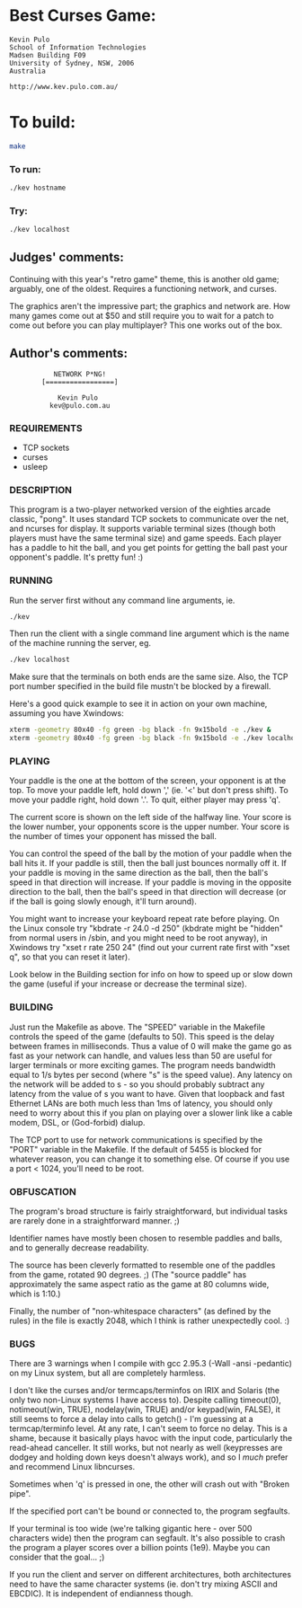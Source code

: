 # Best Curses Game:

    Kevin Pulo
    School of Information Technologies
    Madsen Building F09
    University of Sydney, NSW, 2006
    Australia

    http://www.kev.pulo.com.au/

# To build:

```sh
make
```

### To run:

```sh
./kev hostname
```

### Try:

```sh
./kev localhost
```

## Judges' comments:

Continuing with this year's "retro game" theme, this is another old game;
arguably, one of the oldest.  Requires a functioning network, and curses.

The graphics aren't the impressive part; the graphics and network are.
How many games come out at $50 and still require you to wait for a patch
to come out before you can play multiplayer?  This one works out of the
box.

## Author's comments:

			   NETWORK P*NG!
			[=================]

			    Kevin Pulo
			  kev@pulo.com.au


### REQUIREMENTS

* TCP sockets
* curses
* usleep

### DESCRIPTION

This program is a two-player networked version of the eighties
arcade classic, "pong".  It uses standard TCP sockets to
communicate over the net, and ncurses for display.  It supports
variable terminal sizes (though both players must have the same
terminal size) and game speeds.  Each player has a paddle to hit
the ball, and you get points for getting the ball past your
opponent's paddle.  It's pretty fun!  :)

### RUNNING

Run the server first without any command line arguments, ie.

```sh
./kev
```

Then run the client with a single command line argument which is
the name of the machine running the server, eg.

```sh
./kev localhost
```

Make sure that the terminals on both ends are the same size.
Also, the TCP port number specified in the build file mustn't be
blocked by a firewall.

Here's a good quick example to see it in action on your own
machine, assuming you have Xwindows:

```sh
xterm -geometry 80x40 -fg green -bg black -fn 9x15bold -e ./kev &
xterm -geometry 80x40 -fg green -bg black -fn 9x15bold -e ./kev localhost&
```

### PLAYING

Your paddle is the one at the bottom of the screen, your opponent
is at the top.  To move your paddle left, hold down ',' (ie. '<'
but don't press shift).  To move your paddle right, hold down '.'.
To quit, either player may press 'q'.

The current score is shown on the left side of the halfway line.
Your score is the lower number, your opponents score is the upper
number.  Your score is the number of times your opponent has
missed the ball.

You can control the speed of the ball by the motion of your paddle
when the ball hits it.  If your paddle is still, then the ball
just bounces normally off it.  If your paddle is moving in the
same direction as the ball, then the ball's speed in that
direction will increase.  If your paddle is moving in the opposite
direction to the ball, then the ball's speed in that direction
will decrease (or if the ball is going slowly enough, it'll turn
around).

You might want to increase your keyboard repeat rate before
playing.  On the Linux console try "kbdrate -r 24.0 -d 250"
(kbdrate might be "hidden" from normal users in /sbin, and you
might need to be root anyway), in Xwindows try "xset r rate 250
24" (find out your current rate first with "xset q", so that you
can reset it later).

Look below in the Building section for info on how to speed up or
slow down the game (useful if your increase or decrease the
terminal size).

### BUILDING

Just run the Makefile as above.  The "SPEED" variable in the Makefile
controls the speed of the game (defaults to 50).  This speed is
the delay between frames in milliseconds.  Thus a value of 0 will
make the game go as fast as your network can handle, and values
less than 50 are useful for larger terminals or more exciting
games.  The program needs bandwidth equal to 1/s bytes per second
(where "s" is the speed value).  Any latency on the network will
be added to s - so you should probably subtract any latency from
the value of s you want to have.  Given that loopback and fast
Ethernet LANs are both much less than 1ms of latency, you should
only need to worry about this if you plan on playing over a slower
link like a cable modem, DSL, or (God-forbid) dialup.

The TCP port to use for network communications is specified by the
"PORT" variable in the Makefile.  If the default of 5455 is
blocked for whatever reason, you can change it to something else.
Of course if you use a port < 1024, you'll need to be root.

### OBFUSCATION

The program's broad structure is fairly straightforward, but
individual tasks are rarely done in a straightforward manner.  ;)

Identifier names have mostly been chosen to resemble paddles and
balls, and to generally decrease readability.

The source has been cleverly formatted to resemble one of the
paddles from the game, rotated 90 degrees.  ;)  (The "source
paddle" has approximately the same aspect ratio as the game at 80
columns wide, which is 1:10.)

Finally, the number of "non-whitespace characters" (as defined by
the rules) in the file is exactly 2048, which I think is rather
unexpectedly cool.  :)

### BUGS

There are 3 warnings when I compile with gcc 2.95.3 (-Wall -ansi
-pedantic) on my Linux system, but all are completely harmless.

I don't like the curses and/or termcaps/terminfos on IRIX and
Solaris (the only two non-Linux systems I have access to).
Despite calling timeout(0), notimeout(win, TRUE), nodelay(win,
TRUE) and/or keypad(win, FALSE), it still seems to force a delay
into calls to getch() - I'm guessing at a termcap/terminfo level.
At any rate, I can't seem to force no delay.  This is a shame,
because it basically plays havoc with the input code, particularly
the read-ahead canceller.  It still works, but not nearly as well
(keypresses are dodgey and holding down keys doesn't always work),
and so I _much_ prefer and recommend Linux libncurses.

Sometimes when 'q' is pressed in one, the other will crash out
with "Broken pipe".

If the specified port can't be bound or connected to, the program
segfaults.

If your terminal is too wide (we're talking gigantic here - over
500 characters wide) then the program can segfault.  It's also
possible to crash the program a player scores over a billion
points (1e9).  Maybe you can consider that the goal...  ;)

If you run the client and server on different architectures, both
architectures need to have the same character systems (ie. don't
try mixing ASCII and EBCDIC).  It is independent of endianness
though.


